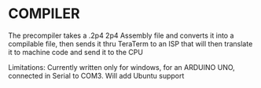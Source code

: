 # COMPILER

The precompiler takes a .2p4 2p4 Assembly file and converts it into a compilable file, then sends it thru TeraTerm to an ISP that will then translate it to machine code and send it to the CPU

Limitations: Currently written only for windows, for an ARDUINO UNO, connected in Serial to COM3. Will add Ubuntu support
